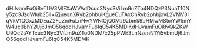 dHJvamFuOi8vTUV3MlFXaWVAdDcuc3Nyc3ViLm9uZTo4NDQzP3NuaT10Ny5zc3JzdWIub25lI+iZjueqnXRyb2phbuiKgueCuTAxCnRyb2phbjovL2VMV3lqVkV1QGxzMDEuZ2FuZmFuLnNwYWNlOjQ0Mz9zbmk9bHMwMS5nYW5mYW4uc3BhY2Uj6JmO56qddHJvamFu6IqC54K5MDIKdHJvamFuOi8vQkZKWU9Qc2tAYTcuc3Nyc3ViLm9uZTo0NDM/c25pPWE3LnNzcnN1Yi5vbmUj6JmO56qddHJvamFu6IqC54K5MDMK